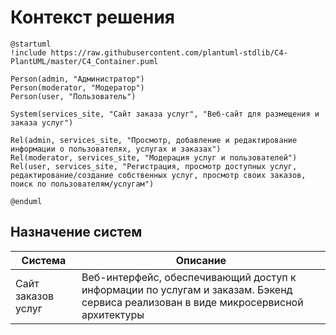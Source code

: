 # Контекст решения
<!-- Окружение системы (роли, участники, внешние системы) и связи системы с ним. Диаграмма контекста C4 и текстовое описание. 
-->
```plantuml
@startuml
!include https://raw.githubusercontent.com/plantuml-stdlib/C4-PlantUML/master/C4_Container.puml

Person(admin, "Администратор")
Person(moderator, "Модератор")
Person(user, "Пользователь")

System(services_site, "Сайт заказа услуг", "Веб-сайт для размещения и заказа услуг")

Rel(admin, services_site, "Просмотр, добавление и редактирование информации о пользователях, услугах и заказах")
Rel(moderator, services_site, "Модерация услуг и пользователей")
Rel(user, services_site, "Регистрация, просмотр доступных услуг, редактирование/создание собственных услуг, просмотр своих заказов, поиск по пользователям/услугам")

@enduml
```
## Назначение систем
| Система | Описание |
|-------|---------|
| Сайт заказов услуг | Веб-интерфейс, обеспечивающий доступ к информации по услугам и заказам. Бэкенд сервиса реализован в виде микросервисной архитектуры |

